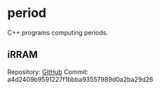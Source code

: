 # period

C++ programs computing periods.

## iRRAM

Repository: [GitHub](https://github.com/norbert-mueller/iRRAM)
Commit: a4d2409b9591227f1bbba93557989d0a2ba29d26
